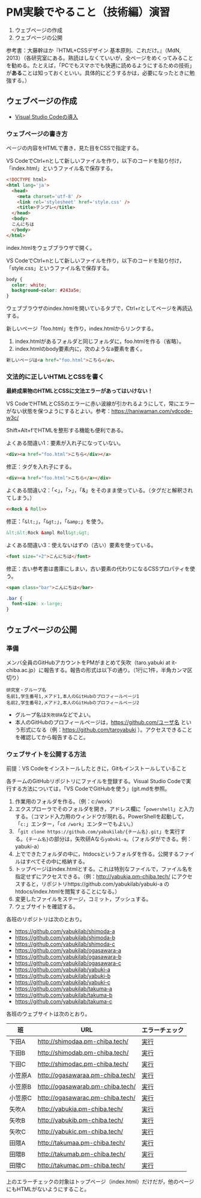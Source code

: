 # PM実験でやること（技術編）演習

1. ウェブページの作成
1. ウェブページの公開

参考書：大藤幹ほか『HTML+CSSデザイン 基本原則、これだけ。』（MdN, 2013）（各研究室にある。熟読はしなくていいが，全ページをめくってみることを勧める。たとえば，「PCでもスマホでも快適に読めるようにするための技術」が**ある**ことは知っておくといい。具体的にどうするかは，必要になったときに勉強する。）

## ウェブページの作成

* [Visual Studio Codeの導入](vscode.md)

### ウェブページの書き方

ページの内容をHTMLで書き，見た目をCSSで指定する。

VS CodeでCtrl+nとして新しいファイルを作り，以下のコードを貼り付け，「index.html」というファイル名で保存する。

```html
<!DOCTYPE html>
<html lang='ja'>
  <head>
    <meta charset='utf-8' />
    <link rel='stylesheet' href='style.css' />
    <title>テンプレ</title>
  </head>
  <body>
  こんにちは
  </body>
</html>
```

index.htmlをウェブブラウザで開く。

VS CodeでCtrl+nとして新しいファイルを作り，以下のコードを貼り付け，「style.css」というファイル名で保存する。

```css
body {
  color: white;
  background-color: #243a5e;
}
```

ウェブブラウザのindex.htmlを開いているタブで，Ctrl+rとしてページを再読込する。

新しいページ「foo.html」を作り，index.htmlからリンクする。

1. index.htmlがあるフォルダと同じフォルダに，foo.htmlを作る（省略）。
1. index.htmlのbody要素内に，次のようなa要素を書く。

```html
新しいページは<a href="foo.html">こちら</a>。
```

### 文法的に正しいHTMLとCSSを書く

**最終成果物のHTMLとCSSに文法エラーがあってはいけない！**

VS CodeでHTMLとCSSのエラーに赤い波線が引かれるようにして，常にエラーがない状態を保つようにするとよい。参考：https://haniwaman.com/vdcode-w3c/

Shift+Alt+fでHTMLを整形する機能も便利である。

よくある間違い1：要素が入れ子になっていない。

```html
<div><a href="foo.html">こちら</div></a>
```

修正：タグを入れ子にする。

```html
<div><a href="foo.html">こちら</a></div>
```

よくある間違い2：「<」，「>」，「&」をそのまま使っている。（タグだと解釈されてしまう。）

```html
<<Rock & Roll>>
```

修正：「`&lt;`」，「`&gt;`」，「`&amp;`」を使う。

```html
&lt;&lt;Rock &ampl Roll&gt;&gt;
```

よくある間違い3：使えないはずの（古い）要素を使っている。

```html
<font size="+2">こんにちは</font>
```

修正：古い参考書は書庫にしまい，古い要素の代わりになるCSSプロパティを使う。

```html
<span class="bar">こんにちは</bar>
```

```css
.bar {
  font-size: x-large;
}
```

## ウェブページの公開

### 準備

メンバ全員のGitHubアカウントをPMがまとめて矢吹（taro.yabuki at it-chiba.ac.jp）に報告する。報告の形式は以下の通り。（1行に1件，半角カンマ区切り）

```
研究室・グループ名
名前1,学生番号1,メアド1,本人のGitHubのプロフィールページ1
名前2,学生番号2,メアド2,本人のGitHubのプロフィールページ2
```

- グループ名は`矢吹研A`などでよい。
- 本人のGitHubのプロフィールページは，https://github.com/ユーザ名 という形式になる（例：https://github.com/taroyabuki ）。アクセスできることを確認してから報告すること。

### ウェブサイトを公開する方法

前提：VS Codeをインストールしたときに，Gitもインストールしていること

各チームのGitHubリポジトリにファイルを登録する。Visual Studio Codeで実行する方法については，「VS CodeでGitHubを使う」(git.mdを参照。

1. 作業用のフォルダを作る。（例：c:/work）
1. エクスプローラでそのフォルダを開き，アドレス欄に「`powershell`」と入力する。（コマンド入力用のウィンドウが現れる。PowerShellを起動して，「`c:`」エンター，「`cd /work`」エンターでもよい。）
1. 「`git clone https://github.com/yabukilab/{チーム名}.git`」を実行する。`{チーム名}`の部分は，矢吹研Aなら`yabuki-a`。（フォルダができる。例：yabuki-a）
1. 上でできたフォルダの中に，htdocsというフォルダを作る。公開するファイルはすべてその中に格納する。
1. トップページはindex.htmlとする。これは特別なファイルで，ファイル名を指定せずにアクセスできる。（例：http://yabukia.pm-chiba.tech/ にアクセスすると，リポジトリhttps://github.com/yabukilab/yabuki-a のhtdocs/index.htmlを閲覧することになる。）
1. 変更したファイルをステージ，コミット，プッシュする。
1. ウェブサイトを確認する。

各班のリポジトリは次のとおり。

- https://github.com/yabukilab/shimoda-a
- https://github.com/yabukilab/shimoda-b
- https://github.com/yabukilab/shimoda-c
- https://github.com/yabukilab/ogasawara-a
- https://github.com/yabukilab/ogasawara-b
- https://github.com/yabukilab/ogasawara-c
- https://github.com/yabukilab/yabuki-a
- https://github.com/yabukilab/yabuki-b
- https://github.com/yabukilab/yabuki-c
- https://github.com/yabukilab/takuma-a
- https://github.com/yabukilab/takuma-b
- https://github.com/yabukilab/takuma-c

各班のウェブサイトは次のとおり。

班|URL|エラーチェック
-|-|-
下田A|http://shimodaa.pm-chiba.tech/|[実行](https://validator.w3.org/nu/?doc=http%3A%2F%2Fshimodaa.pm-chiba.tech%2F)
下田B|http://shimodab.pm-chiba.tech/|[実行](https://validator.w3.org/nu/?doc=http%3A%2F%2Fshimodab.pm-chiba.tech%2F)
下田C|http://shimodac.pm-chiba.tech/|[実行](https://validator.w3.org/nu/?doc=http%3A%2F%2Fshimodac.pm-chiba.tech%2F)
小笠原A|http://ogasawaraa.pm-chiba.tech/|[実行](https://validator.w3.org/nu/?doc=http%3A%2F%2Fogasawaraa.pm-chiba.tech%2F)
小笠原B|http://ogasawarab.pm-chiba.tech/|[実行](https://validator.w3.org/nu/?doc=http%3A%2F%2Fogasawarab.pm-chiba.tech%2F)
小笠原C|http://ogasawarac.pm-chiba.tech/|[実行](https://validator.w3.org/nu/?doc=http%3A%2F%2Fogasawarac.pm-chiba.tech%2F)
矢吹A|http://yabukia.pm-chiba.tech/|[実行](https://validator.w3.org/nu/?doc=http%3A%2F%2Fyabukia.pm-chiba.tech%2F)
矢吹B|http://yabukib.pm-chiba.tech/|[実行](https://validator.w3.org/nu/?doc=http%3A%2F%2Fyabukib.pm-chiba.tech%2F)
矢吹C|http://yabukic.pm-chiba.tech/|[実行](https://validator.w3.org/nu/?doc=http%3A%2F%2Fyabukic.pm-chiba.tech%2F)
田隈A|http://takumaa.pm-chiba.tech/|[実行](https://validator.w3.org/nu/?doc=http%3A%2F%2Ftakumaa.pm-chiba.tech%2F)
田隈B|http://takumab.pm-chiba.tech/|[実行](https://validator.w3.org/nu/?doc=http%3A%2F%2Ftakumab.pm-chiba.tech%2F)
田隈C|http://takumac.pm-chiba.tech/|[実行](https://validator.w3.org/nu/?doc=http%3A%2F%2Ftakumac.pm-chiba.tech%2F)

上のエラーチェックの対象はトップページ（index.html）だけだが，他のページにもHTMLがないようにすること。
